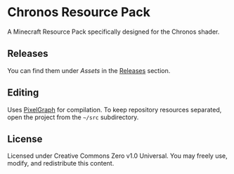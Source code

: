 # Chronos Resource Pack
A Minecraft Resource Pack specifically designed for the Chronos shader.

## Releases
You can find them under _Assets_ in the [Releases](https://github.com/null511/MCRP-Chronos/releases) section.

## Editing

Uses [PixelGraph](https://github.com/null511/PixelGraph/releases) for compilation. To keep repository resources separated, open the project from the `~/src` subdirectory.

## License
Licensed under Creative Commons Zero v1.0 Universal. You may freely use, modify, and redistribute this content.
